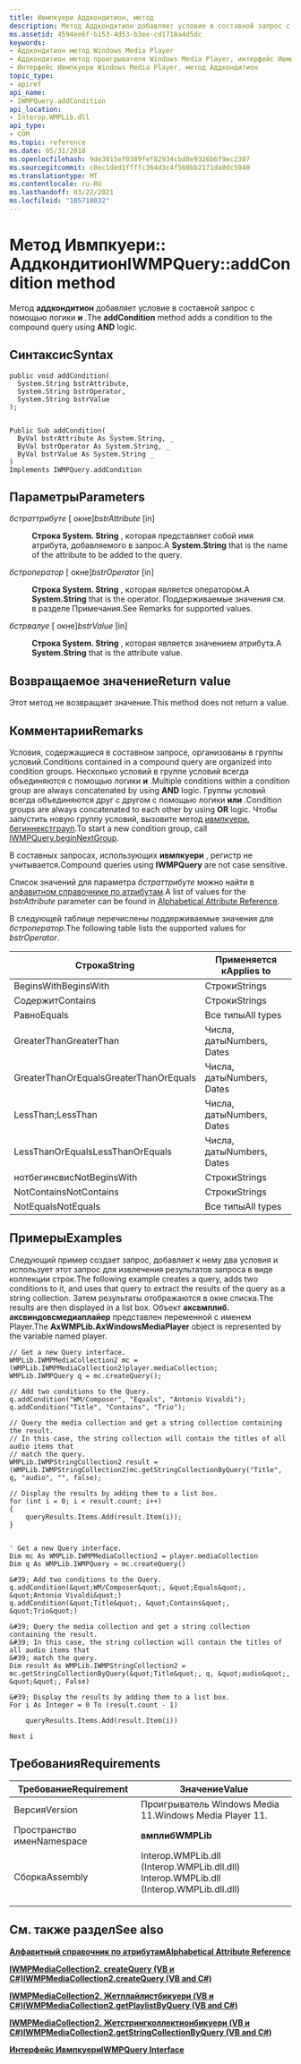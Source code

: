 ```yaml
---
title: Ивмпкуери Аддкондитион, метод
description: Метод Аддкондитион добавляет условие в составной запрос с помощью логики и.
ms.assetid: 4594ee6f-b153-4d53-b3ee-cd1718a4d5dc
keywords:
- Аддкондитион метод Windows Media Player
- Аддкондитион метод проигрывателя Windows Media Player, интерфейс Ивмпкуери
- Интерфейс Ивмпкуери Windows Media Player, метод Аддкондитион
topic_type:
- apiref
api_name:
- IWMPQuery.addCondition
api_location:
- Interop.WMPLib.dll
api_type:
- COM
ms.topic: reference
ms.date: 05/31/2018
ms.openlocfilehash: 9de3015ef0389fef82934cbd8e9326b6f9ec2307
ms.sourcegitcommit: c8ec1ded1ffffc364d3c4f560bb2171da0dc5040
ms.translationtype: MT
ms.contentlocale: ru-RU
ms.lasthandoff: 03/22/2021
ms.locfileid: "105718032"
---
```

# <a name="iwmpqueryaddcondition-method"></a><span data-ttu-id="af985-106">Метод Ивмпкуери:: Аддкондитион</span><span class="sxs-lookup"><span data-stu-id="af985-106">IWMPQuery::addCondition method</span></span>

<span data-ttu-id="af985-107">Метод **аддкондитион** добавляет условие в составной запрос с помощью логики **и** .</span><span class="sxs-lookup"><span data-stu-id="af985-107">The **addCondition** method adds a condition to the compound query using **AND** logic.</span></span>

## <a name="syntax"></a><span data-ttu-id="af985-108">Синтаксис</span><span class="sxs-lookup"><span data-stu-id="af985-108">Syntax</span></span>


```CSharp
public void addCondition(
  System.String bstrAttribute,
  System.String bstrOperator,
  System.String bstrValue
);
```


```VB

Public Sub addCondition( _
  ByVal bstrAttribute As System.String, _
  ByVal bstrOperator As System.String, _
  ByVal bstrValue As System.String _
)
Implements IWMPQuery.addCondition
```





## <a name="parameters"></a><span data-ttu-id="af985-109">Параметры</span><span class="sxs-lookup"><span data-stu-id="af985-109">Parameters</span></span>

<dl> <dt>

<span data-ttu-id="af985-110">*бстраттрибуте* \[ окне\]</span><span class="sxs-lookup"><span data-stu-id="af985-110">*bstrAttribute* \[in\]</span></span>
</dt> <dd>

<span data-ttu-id="af985-111">**Строка System. String** , которая представляет собой имя атрибута, добавляемого в запрос.</span><span class="sxs-lookup"><span data-stu-id="af985-111">A **System.String** that is the name of the attribute to be added to the query.</span></span>

</dd> <dt>

<span data-ttu-id="af985-112">*бстроператор* \[ окне\]</span><span class="sxs-lookup"><span data-stu-id="af985-112">*bstrOperator* \[in\]</span></span>
</dt> <dd>

<span data-ttu-id="af985-113">**Строка System. String** , которая является оператором.</span><span class="sxs-lookup"><span data-stu-id="af985-113">A **System.String** that is the operator.</span></span> <span data-ttu-id="af985-114">Поддерживаемые значения см. в разделе Примечания.</span><span class="sxs-lookup"><span data-stu-id="af985-114">See Remarks for supported values.</span></span>

</dd> <dt>

<span data-ttu-id="af985-115">*бстрвалуе* \[ окне\]</span><span class="sxs-lookup"><span data-stu-id="af985-115">*bstrValue* \[in\]</span></span>
</dt> <dd>

<span data-ttu-id="af985-116">**Строка System. String** , которая является значением атрибута.</span><span class="sxs-lookup"><span data-stu-id="af985-116">A **System.String** that is the attribute value.</span></span>

</dd> </dl>

## <a name="return-value"></a><span data-ttu-id="af985-117">Возвращаемое значение</span><span class="sxs-lookup"><span data-stu-id="af985-117">Return value</span></span>

<span data-ttu-id="af985-118">Этот метод не возвращает значение.</span><span class="sxs-lookup"><span data-stu-id="af985-118">This method does not return a value.</span></span>

## <a name="remarks"></a><span data-ttu-id="af985-119">Комментарии</span><span class="sxs-lookup"><span data-stu-id="af985-119">Remarks</span></span>

<span data-ttu-id="af985-120">Условия, содержащиеся в составном запросе, организованы в группы условий.</span><span class="sxs-lookup"><span data-stu-id="af985-120">Conditions contained in a compound query are organized into condition groups.</span></span> <span data-ttu-id="af985-121">Несколько условий в группе условий всегда объединяются с помощью логики **и** .</span><span class="sxs-lookup"><span data-stu-id="af985-121">Multiple conditions within a condition group are always concatenated by using **AND** logic.</span></span> <span data-ttu-id="af985-122">Группы условий всегда объединяются друг с другом с помощью логики **или** .</span><span class="sxs-lookup"><span data-stu-id="af985-122">Condition groups are always concatenated to each other by using **OR** logic.</span></span> <span data-ttu-id="af985-123">Чтобы запустить новую группу условий, вызовите метод [ивмпкуери. бегиннекстграуп](wmplibiwmpquery-iwmpquery-beginnextgroup--vb-and-c.md).</span><span class="sxs-lookup"><span data-stu-id="af985-123">To start a new condition group, call [IWMPQuery.beginNextGroup](wmplibiwmpquery-iwmpquery-beginnextgroup--vb-and-c.md).</span></span>

<span data-ttu-id="af985-124">В составных запросах, использующих **ивмпкуери** , регистр не учитывается.</span><span class="sxs-lookup"><span data-stu-id="af985-124">Compound queries using **IWMPQuery** are not case sensitive.</span></span>

<span data-ttu-id="af985-125">Список значений для параметра *бстраттрибуте* можно найти в [алфавитном справочнике по атрибутам](alphabetical-attribute-reference.md).</span><span class="sxs-lookup"><span data-stu-id="af985-125">A list of values for the *bstrAttribute* parameter can be found in [Alphabetical Attribute Reference](alphabetical-attribute-reference.md).</span></span>

<span data-ttu-id="af985-126">В следующей таблице перечислены поддерживаемые значения для *бстроператор*.</span><span class="sxs-lookup"><span data-stu-id="af985-126">The following table lists the supported values for *bstrOperator*.</span></span>



| <span data-ttu-id="af985-127">Строка</span><span class="sxs-lookup"><span data-stu-id="af985-127">String</span></span>              | <span data-ttu-id="af985-128">Применяется к</span><span class="sxs-lookup"><span data-stu-id="af985-128">Applies to</span></span>     |
|---------------------|----------------|
| <span data-ttu-id="af985-129">BeginsWith</span><span class="sxs-lookup"><span data-stu-id="af985-129">BeginsWith</span></span>          | <span data-ttu-id="af985-130">Строки</span><span class="sxs-lookup"><span data-stu-id="af985-130">Strings</span></span>        |
| <span data-ttu-id="af985-131">Содержит</span><span class="sxs-lookup"><span data-stu-id="af985-131">Contains</span></span>            | <span data-ttu-id="af985-132">Строки</span><span class="sxs-lookup"><span data-stu-id="af985-132">Strings</span></span>        |
| <span data-ttu-id="af985-133">Равно</span><span class="sxs-lookup"><span data-stu-id="af985-133">Equals</span></span>              | <span data-ttu-id="af985-134">Все типы</span><span class="sxs-lookup"><span data-stu-id="af985-134">All types</span></span>      |
| <span data-ttu-id="af985-135">GreaterThan</span><span class="sxs-lookup"><span data-stu-id="af985-135">GreaterThan</span></span>         | <span data-ttu-id="af985-136">Числа, даты</span><span class="sxs-lookup"><span data-stu-id="af985-136">Numbers, Dates</span></span> |
| <span data-ttu-id="af985-137">GreaterThanOrEquals</span><span class="sxs-lookup"><span data-stu-id="af985-137">GreaterThanOrEquals</span></span> | <span data-ttu-id="af985-138">Числа, даты</span><span class="sxs-lookup"><span data-stu-id="af985-138">Numbers, Dates</span></span> |
| <span data-ttu-id="af985-139">LessThan;</span><span class="sxs-lookup"><span data-stu-id="af985-139">LessThan</span></span>            | <span data-ttu-id="af985-140">Числа, даты</span><span class="sxs-lookup"><span data-stu-id="af985-140">Numbers, Dates</span></span> |
| <span data-ttu-id="af985-141">LessThanOrEquals</span><span class="sxs-lookup"><span data-stu-id="af985-141">LessThanOrEquals</span></span>    | <span data-ttu-id="af985-142">Числа, даты</span><span class="sxs-lookup"><span data-stu-id="af985-142">Numbers, Dates</span></span> |
| <span data-ttu-id="af985-143">нотбегинсвис</span><span class="sxs-lookup"><span data-stu-id="af985-143">NotBeginsWith</span></span>       | <span data-ttu-id="af985-144">Строки</span><span class="sxs-lookup"><span data-stu-id="af985-144">Strings</span></span>        |
| <span data-ttu-id="af985-145">NotContains</span><span class="sxs-lookup"><span data-stu-id="af985-145">NotContains</span></span>         | <span data-ttu-id="af985-146">Строки</span><span class="sxs-lookup"><span data-stu-id="af985-146">Strings</span></span>        |
| <span data-ttu-id="af985-147">NotEquals</span><span class="sxs-lookup"><span data-stu-id="af985-147">NotEquals</span></span>           | <span data-ttu-id="af985-148">Все типы</span><span class="sxs-lookup"><span data-stu-id="af985-148">All types</span></span>      |



 

## <a name="examples"></a><span data-ttu-id="af985-149">Примеры</span><span class="sxs-lookup"><span data-stu-id="af985-149">Examples</span></span>

<span data-ttu-id="af985-150">Следующий пример создает запрос, добавляет к нему два условия и использует этот запрос для извлечения результатов запроса в виде коллекции строк.</span><span class="sxs-lookup"><span data-stu-id="af985-150">The following example creates a query, adds two conditions to it, and uses that query to extract the results of the query as a string collection.</span></span> <span data-ttu-id="af985-151">Затем результаты отображаются в окне списка.</span><span class="sxs-lookup"><span data-stu-id="af985-151">The results are then displayed in a list box.</span></span> <span data-ttu-id="af985-152">Объект **аксвмплиб. аксвиндовсмедиаплайер** представлен переменной с именем Player.</span><span class="sxs-lookup"><span data-stu-id="af985-152">The **AxWMPLib.AxWindowsMediaPlayer** object is represented by the variable named player.</span></span>


```CSharp
// Get a new Query interface.
WMPLib.IWMPMediaCollection2 mc = (WMPLib.IWMPMediaCollection2)player.mediaCollection;
WMPLib.IWMPQuery q = mc.createQuery();

// Add two conditions to the Query. 
q.addCondition("WM/Composer", "Equals", "Antonio Vivaldi");
q.addCondition("Title", "Contains", "Trio");

// Query the media collection and get a string collection containing the result.
// In this case, the string collection will contain the titles of all audio items that
// match the query.
WMPLib.IWMPStringCollection2 result = (WMPLib.IWMPStringCollection2)mc.getStringCollectionByQuery("Title", q, "audio", "", false);

// Display the results by adding them to a list box.
for (int i = 0; i < result.count; i++)
{
    queryResults.Items.Add(result.Item(i));
}
```


```VB

' Get a new Query interface.
Dim mc As WMPLib.IWMPMediaCollection2 = player.mediaCollection
Dim q As WMPLib.IWMPQuery = mc.createQuery()

&#39; Add two conditions to the Query. 
q.addCondition(&quot;WM/Composer&quot;, &quot;Equals&quot;, &quot;Antonio Vivaldi&quot;)
q.addCondition(&quot;Title&quot;, &quot;Contains&quot;, &quot;Trio&quot;)

&#39; Query the media collection and get a string collection containing the result.
&#39; In this case, the string collection will contain the titles of all audio items that
&#39; match the query.
Dim result As WMPLib.IWMPStringCollection2 = mc.getStringCollectionByQuery(&quot;Title&quot;, q, &quot;audio&quot;, &quot;&quot;, False)

&#39; Display the results by adding them to a list box.
For i As Integer = 0 To (result.count - 1)

    queryResults.Items.Add(result.Item(i))

Next i
```





## <a name="requirements"></a><span data-ttu-id="af985-153">Требования</span><span class="sxs-lookup"><span data-stu-id="af985-153">Requirements</span></span>



| <span data-ttu-id="af985-154">Требование</span><span class="sxs-lookup"><span data-stu-id="af985-154">Requirement</span></span> | <span data-ttu-id="af985-155">Значение</span><span class="sxs-lookup"><span data-stu-id="af985-155">Value</span></span> |
|----------------------|------------------------------------------------------------------------------------------------------------------------|
| <span data-ttu-id="af985-156">Версия</span><span class="sxs-lookup"><span data-stu-id="af985-156">Version</span></span><br/>   | <span data-ttu-id="af985-157">Проигрыватель Windows Media 11.</span><span class="sxs-lookup"><span data-stu-id="af985-157">Windows Media Player 11.</span></span><br/>                                                                                    |
| <span data-ttu-id="af985-158">Пространство имен</span><span class="sxs-lookup"><span data-stu-id="af985-158">Namespace</span></span><br/> | <span data-ttu-id="af985-159">**вмплиб**</span><span class="sxs-lookup"><span data-stu-id="af985-159">**WMPLib**</span></span><br/>                                                                                                  |
| <span data-ttu-id="af985-160">Сборка</span><span class="sxs-lookup"><span data-stu-id="af985-160">Assembly</span></span><br/>  | <dl> <span data-ttu-id="af985-161"><dt>Interop.WMPLib.dll (Interop.WMPLib.dll.dll)</dt></span><span class="sxs-lookup"><span data-stu-id="af985-161"><dt>Interop.WMPLib.dll (Interop.WMPLib.dll.dll)</dt></span></span> </dl> |



## <a name="see-also"></a><span data-ttu-id="af985-162">См. также раздел</span><span class="sxs-lookup"><span data-stu-id="af985-162">See also</span></span>

<dl> <dt>

[<span data-ttu-id="af985-163">**Алфавитный справочник по атрибутам**</span><span class="sxs-lookup"><span data-stu-id="af985-163">**Alphabetical Attribute Reference**</span></span>](alphabetical-attribute-reference.md)
</dt> <dt>

[<span data-ttu-id="af985-164">**IWMPMediaCollection2. createQuery (VB и C#)**</span><span class="sxs-lookup"><span data-stu-id="af985-164">**IWMPMediaCollection2.createQuery (VB and C#)**</span></span>](wmplibiwmpmediacollection2-iwmpmediacollection2-createquery--vb-and-c.md)
</dt> <dt>

[<span data-ttu-id="af985-165">**IWMPMediaCollection2. Жетплайлистбикуери (VB и C#)**</span><span class="sxs-lookup"><span data-stu-id="af985-165">**IWMPMediaCollection2.getPlaylistByQuery (VB and C#)**</span></span>](wmplibiwmpmediacollection2-iwmpmediacollection2-getplaylistbyquery--vb-and-c.md)
</dt> <dt>

[<span data-ttu-id="af985-166">**IWMPMediaCollection2. Жетстрингколлектионбикуери (VB и C#)**</span><span class="sxs-lookup"><span data-stu-id="af985-166">**IWMPMediaCollection2.getStringCollectionByQuery (VB and C#)**</span></span>](wmplibiwmpmediacollection2-iwmpmediacollection2-getstringcollectionbyquery--vb-and-c.md)
</dt> <dt>

[<span data-ttu-id="af985-167">**Интерфейс Ивмпкуери**</span><span class="sxs-lookup"><span data-stu-id="af985-167">**IWMPQuery Interface**</span></span>](iwmpquery--vb-and-c.md)
</dt> </dl>

 

 





